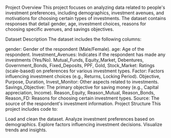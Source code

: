 Project Overview
This project focuses on analyzing data related to people's investment preferences, including demographics, investment avenues, and motivations for choosing certain types of investments. The dataset contains responses that detail gender, age, investment choices, reasons for choosing specific avenues, and savings objectives.

Dataset Description
The dataset includes the following columns:

gender: Gender of the respondent (Male/Female).
age: Age of the respondent.
Investment_Avenues: Indicates if the respondent has made any investments (Yes/No).
Mutual_Funds, Equity_Market, Debentures, Government_Bonds, Fixed_Deposits, PPF, Gold, Stock_Market: Ratings (scale-based) on preferences for various investment types.
Factor: Factors influencing investment choices (e.g., Returns, Locking Period).
Objective, Purpose, Duration, Invest_Monitor: Other aspects related to investments.
Savings_Objective: The primary objective for saving money (e.g., Capital appreciation, Income).
Reason_Equity, Reason_Mutual, Reason_Bonds, Reason_FD: Reasons for choosing certain investment types.
Source: The source of the respondent's investment information.
Project Structure
This project includes code to:

Load and clean the dataset.
Analyze investment preferences based on demographics.
Explore factors influencing investment decisions.
Visualize trends and insights.
